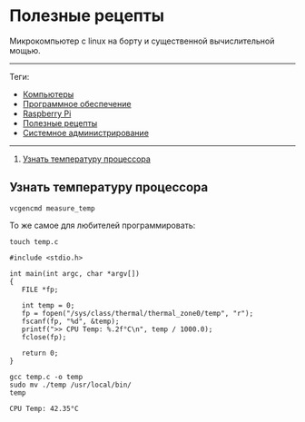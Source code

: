 # Полезные рецепты

Микрокомпьютер с linux на борту и существенной вычислительной мощью.

---

Теги:

- [Компьютеры](../../_tags/компьютеры.md)
- [Программное обеспечение](../../_tags/программное%20обеспечение.md)
- [Raspberry Pi](../../_tags/raspberry%20pi.md)
- [Полезные рецепты](../../_tags/полезные%20рецепты.md)
- [Системное администрирование](../../_tags/системное%20администрирование.md)

---

1. [Узнать температуру процессора](#Узнать-температуру-процессора)

## Узнать температуру процессора

```shell
vcgencmd measure_temp
````

То же самое для любителей программировать:

```shell
touch temp.c
```

```
#include <stdio.h>

int main(int argc, char *argv[]) 
{
   FILE *fp;

   int temp = 0;
   fp = fopen("/sys/class/thermal/thermal_zone0/temp", "r");
   fscanf(fp, "%d", &temp);
   printf(">> CPU Temp: %.2f°C\n", temp / 1000.0);
   fclose(fp);

   return 0;
}
```

```shell
gcc temp.c -o temp
sudo mv ./temp /usr/local/bin/
temp
```

```shell
CPU Temp: 42.35°C
```
